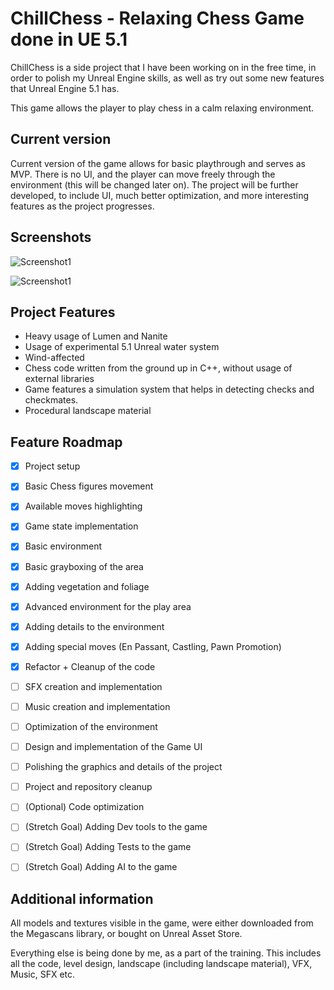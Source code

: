 # ChillChess - Relaxing Chess Game done in UE 5.1

ChillChess is a side project that I have been working on in the free time, in order to polish my Unreal Engine skills, as well as try out some new features that Unreal Engine 5.1 has.

This game allows the player to play chess in a calm relaxing environment.

## Current version 

Current version of the game allows for basic playthrough and serves as MVP. There is no UI, and the player can move freely through the environment (this will be changed later on). The project will be further developed, to include UI, much better optimization, and more interesting features as the project progresses. 

## Screenshots 

![Screenshot1](https://i.imgur.com/Fevzjx5.png)

![Screenshot1](https://i.imgur.com/05bBrk2.png)

## Project Features

* Heavy usage of Lumen and Nanite
* Usage of experimental 5.1 Unreal water system
* Wind-affected 
* Chess code written from the ground up in C++, without usage of external libraries
* Game features a simulation system that helps in detecting checks and checkmates. 
* Procedural landscape material

## Feature Roadmap

- [x] Project setup
- [x] Basic Chess figures movement
- [x] Available moves highlighting 
- [x] Game state implementation
- [x] Basic environment
- [x] Basic grayboxing of the area
- [x] Adding vegetation and foliage
- [x] Advanced environment for the play area
- [x] Adding details to the environment
- [x] Adding special moves (En Passant, Castling, Pawn Promotion)
- [x] Refactor + Cleanup of the code
- [ ] SFX creation and implementation
- [ ] Music creation and implementation
- [ ] Optimization of the environment
- [ ] Design and implementation of the Game UI
- [ ] Polishing the graphics and details of the project
- [ ] Project and repository cleanup
- [ ] (Optional) Code optimization
- [ ] (Stretch Goal) Adding Dev tools to the game
- [ ] (Stretch Goal) Adding Tests to the game
- [ ] (Stretch Goal) Adding AI to the game


## Additional information

All models and textures visible in the game, were either downloaded from the Megascans library, or bought on Unreal Asset Store.

Everything else is being done by me, as a part of the training. This includes all the code, level design, landscape (including landscape material), VFX, Music, SFX etc. 